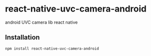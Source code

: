 # react-native-uvc-camera-android

android UVC camera lib react native

## Installation

```sh
npm install react-native-uvc-camera-android
```
